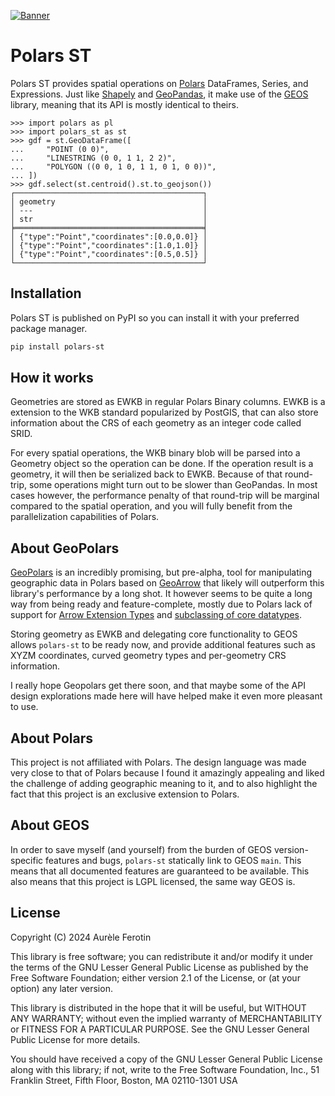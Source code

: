 [![Banner](https://raw.githubusercontent.com/Oreilles/polars-st/main/assets/banner.svg)](#)

# Polars ST

Polars ST provides spatial operations on [Polars](https://github.com/pola-rs/polars) DataFrames, Series, and Expressions. Just like [Shapely](https://github.com/shapely/shapely/) and [GeoPandas](https://github.com/geopandas/geopandas), it make use of the [GEOS](https://github.com/libgeos/geos) library, meaning that its API is mostly identical to theirs.

```pycon
>>> import polars as pl
>>> import polars_st as st
>>> gdf = st.GeoDataFrame([
...     "POINT (0 0)",
...     "LINESTRING (0 0, 1 1, 2 2)",
...     "POLYGON ((0 0, 1 0, 1 1, 0 1, 0 0))",
... ])
>>> gdf.select(st.centroid().st.to_geojson())
┌──────────────────────────────────────────┐
│ geometry                                 │
│ ---                                      │
│ str                                      │
╞══════════════════════════════════════════╡
│ {"type":"Point","coordinates":[0.0,0.0]} │
│ {"type":"Point","coordinates":[1.0,1.0]} │
│ {"type":"Point","coordinates":[0.5,0.5]} │
└──────────────────────────────────────────┘
```

## Installation

Polars ST is published on PyPI so you can install it with your preferred package manager.

```sh
pip install polars-st
```

## How it works

Geometries are stored as EWKB in regular Polars Binary columns. EWKB is a extension to the WKB standard popularized by PostGIS, that can also store information about the CRS of each geometry as an integer code called SRID.

For every spatial operations, the WKB binary blob will be parsed into a Geometry object so the operation can be done. If the operation result is a geometry, it will then be serialized back to EWKB. Because of that round-trip, some operations might turn out to be slower than GeoPandas. In most cases however, the performance penalty of that round-trip will be marginal compared to the spatial operation, and you will fully benefit from the parallelization capabilities of Polars.


## About GeoPolars

[GeoPolars](https://github.com/geopolars/geopolars) is an incredibly promising, but pre-alpha, tool for manipulating geographic data in Polars based on [GeoArrow](https://github.com/geoarrow/geoarrow) that likely will outperform this library's performance by a long shot. It however seems to be quite a long way from being ready and feature-complete, mostly due to Polars lack of support for [Arrow Extension Types](https://github.com/pola-rs/polars/issues/9112) and [subclassing of core datatypes](https://github.com/pola-rs/polars/issues/2846#issuecomment-1711799869).

Storing geometry as EWKB and delegating core functionality to GEOS allows `polars-st` to be ready now, and provide additional features such as XYZM coordinates, curved geometry types and per-geometry CRS information.

I really hope Geopolars get there soon, and that maybe some of the API design explorations made here will have helped make it even more pleasant to use.

## About Polars

This project is not affiliated with Polars. The design language was made very close to that of Polars because I found it amazingly appealing and liked the challenge of adding geographic meaning to it, and to also highlight the fact that this project is an exclusive extension to Polars.


## About GEOS

In order to save myself (and yourself) from the burden of GEOS version-specific features and bugs, `polars-st` statically link to GEOS `main`. This means that all documented features are guaranteed to be available. This also means that this project is LGPL licensed, the same way GEOS is.

## License

Copyright (C) 2024  Aurèle Ferotin

This library is free software; you can redistribute it and/or
modify it under the terms of the GNU Lesser General Public
License as published by the Free Software Foundation; either
version 2.1 of the License, or (at your option) any later version.

This library is distributed in the hope that it will be useful,
but WITHOUT ANY WARRANTY; without even the implied warranty of
MERCHANTABILITY or FITNESS FOR A PARTICULAR PURPOSE.  See the GNU
Lesser General Public License for more details.

You should have received a copy of the GNU Lesser General Public
License along with this library; if not, write to the Free Software
Foundation, Inc., 51 Franklin Street, Fifth Floor, Boston, MA  02110-1301
USA
